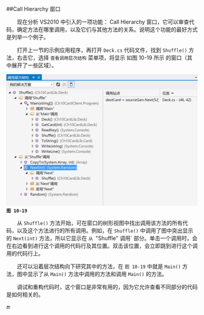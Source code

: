 ##Call Hierarchy 窗口

&emsp;&emsp;现在分析 VS2010 中引入的一项功能： Call Hierarchy 窗口，它可以审查代码，确定方法在哪里调用，以及它们与其他方法的关系。说明这个功能的最好方式是列举一个例子。

&emsp;&emsp;打开上一节的示例应用程序，再打开 `Deck.cs` 代码文件，找到 `Shuffle()` 方法，右击它，选择 `查看调用层次结构` 菜单项，将显示 如图 10-19 所示 的窗口（其中展开了一些区域）。

![图 10-19](/assets/10-19.png)
**`图 10-19`**

&emsp;&emsp;从 `Shuffle()` 方法开始，可在窗口的树形视图中找出调用该方法的所有代码，以及这个方法进行的所有调用。例如，在 `Shuffle()` 中调用了图中突出显示的 `Next(int)` 方法，所以它显示在 `从 `"Shuffle" 调用` 部分。单击一个调用时，会在右边看到进行这个调用的代码行及其位置。双击该位置，会立即跳到进行这个调用的代码行上。


&emsp;&emsp;还可以沿着层次结构向下研究其中的方法，在 `图 10-19` 中就是 `Main()` 方法，图中显示了从 `Main()` 方法中调用的方法和调用 `Main()` 的方法。

&emsp;&emsp;调试和重构代码时，这个窗口是非常有用的，因为它允许查看不同部分的代码是如何相关的。


🔚